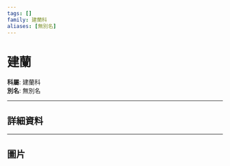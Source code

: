```yaml
---
tags: []
family: 建蘭科
aliases: [無別名]
---
```


# 建蘭

**科屬**: 建蘭科  
**別名**: 無別名  

---

## 詳細資料


---

## 圖片
